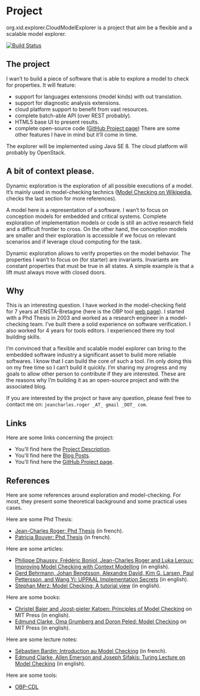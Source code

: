 # Project

org.xid.explorer.CloudModelExplorer is a project that aim be a flexible and a scalable model explorer.

[![Build Status](https://drone.io/github.com/jeancharles-roger/CloudModelExplorer/status.png)](https://drone.io/github.com/jeancharles-roger/CloudModelExplorer/latest)

## The project

I wan’t to build a piece of software that is able to explore a model to check for properties. It will feature:

- support for languages extensions (model kinds) with out translation.
- support for diagnostic analysis extensions.
- cloud platform support to benefit from vast resources.
- complete batch-able API (over REST probably).
- HTML5 base UI to present results.
- complete open-source code ([GitHub Project page](https://github.com/jeancharles-roger/org.xid.explorer.CloudModelExplorer "GitHub Project page"))
There are some other features I have in mind but it’ll come in time.

The explorer will be implemented using Java SE 8. The cloud platform will probably by OpenStack.

## A bit of context please.

Dynamic exploration is the exploration of all possible executions of a model. It’s mainly used in model-checking technics ([Model Checking on Wikipedia](http://en.wikipedia.org/wiki/Model_checking "Model Checking on Wikipedia"), checks the last section for more references).

A model here is a representation of a software. I wan’t to focus on conception models for embedded and critical systems. Complete exploration of implementation models or code is still an active research field and a difficult frontier to cross. On the other hand, the conception models are smaller and their exploration is accessible if we focus on relevant scenarios and if leverage cloud computing for the task.

Dynamic exploration allows to verify properties on the model behavior. The properties I wan’t to focus on (for starter) are invariants. Invariants are constant properties that must be true in all states. A simple example is that a lift must always move with closed doors.

## Why

This is an interesting question. I have worked in the model-checking field for 7 years at ENSTA-Bretagne (here is the OBP tool [web page](http://www.obpcdl.org/ "OBP-CDL")). I started with a Phd Thesis in 2003 and worked as a research engineer in a model-checking team. I’ve built there a solid experience on software verification. I also worked for 4 years for tools editors. I experienced there my tool building skills.

I’m convinced that a flexible and scalable model explorer can bring to the embedded software industry a significant asset to build more reliable softwares. I know that I can build the core of such a tool. I’m only doing this on my free time so I can’t build it quickly. I’m sharing my progress and my goals to allow other person to contribute if they are interested. These are the reasons why I’m building it as an open-source project and with the associated blog.

If you are interested by the project or have any question, please feel free to contact me on: `jeancharles.roger _AT_ gmail _DOT_ com`.

## Links
Here are some links concerning the project:

- You’ll find here the [Project Description](http://minibilles.fr/cloud-model-explorer/ "Project Description").
- You'll find here the [Blog Posts](http://minibilles.fr/category/cloudmodelexplorer/ "Blog Posts").
- You’ll find here the [GitHub Project page](https://github.com/jeancharles-roger/org.xid.explorer.CloudModelExplorer "GitHub Project page").

## References
Here are some references around exploration and model-checking. For most, they present some theoretical background and some practical uses cases.

Here are some Phd Thesis:

- [Jean-Charles Roger: Phd Thesis](http://minibilles.fr/wp-content/uploads/2014/12/theseRoger2006.pdf "Jean-Charles Roger Phd Thesis") (in french).
- [Patricia Bouyer: Phd Thesis](http://www.lsv.ens-cachan.fr/Publis/PAPERS/PDF/Bouyer-these.pdf "Patricia Bouyer Phd Thesis") (in french).

Here are some articles:

- [Philippe Dhaussy, Frédéric Boniol, Jean-Charles Roger and Luka Leroux: Improving Model Checking with Context Modelling](http://www.hindawi.com/journals/ase/2012/547157/ "Improving Model Checking with Context Modelling") (in english).
- [Gerd Behrmann, Johan Bengtsson, Alexandre David, Kim G. Larsen, Paul Pettersson, and Wang Yi: UPPAAL Implementation Secrets](http://people.cs.aau.dk/~adavid/publications/14-secrets.pdf "UPPAAL Implemantation secrets") (in english).
- [Stephan Merz: Model Checking: A tutorial view](http://www.loria.fr/~merz/papers/mc-tutorial.pdf "Model Checking: A tutorial view") (in english).

Here are some books:

- [Christel Baier and Joost-pieter Katoen: Principles of Model Checking](http://mitpress.mit.edu/books/principles-model-checking "Principles of Model Checking") on MIT Press (in english).
- [Edmund Clarke, Oma Grumberg and Doron Peled: Model Checking](http://mitpress.mit.edu/books/model-checking "Model Checking") on MIT Press (in english).

Here are some lecture notes:

- [Sébastien Bardin: Introduction au Model Checking](http://sebastien.bardin.free.fr/MC-ENSTA.pdf "Sébastien Bardin: Introduction au Model Checking") (in french).
- [Edmund Clarke, Allen Emerson and Joseph Sifakis: Turing Lecture on Model Checking](http://delivery.acm.org/10.1145/1600000/1592781/p74-clarke.pdf?ip=109.190.67.200&id=1592781&acc=OPEN&key=4D4702B0C3E38B35%2E4D4702B0C3E38B35%2E4D4702B0C3E38B35%2E6D218144511F3437&CFID=464648722&CFTOKEN=19391023&__acm__=1418921083_78266c7be8cdd6e10a270a37d5002255 "Edmund Clarke, Allen Emerson and Joseph Sifakis: Turing Lecture on Model Checking") (in english).

Here are some tools:

- [OBP-CDL](http://www.obpcdl.org/ "OBP-CDL")

